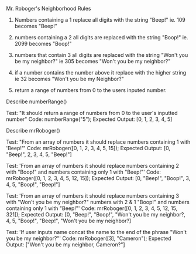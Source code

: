 Mr. Roboger's Neighborhood Rules


1. Numbers containing a 1 replace all digits with the string "Beep!"
 ie. 109 becomes "Beep!"

 2. numbers containing a 2 all digits are replaced with the string "Boop!"
 ie. 2099 becomes "Boop!"

 3. numbers that contain 3 all digits are replaced with the string "Won't you be my neighbor?"
 ie 305 becomes "Won't you be my neighbor?"

4.  if a number contains the number above it replace with the higher string ie 32 becomes "Won't you be my Neighbor?"

5. return a range of numbers from 0 to the users inputed number.


Describe numberRange()

Test: "It should return a range of numbers from 0 to the user's inputted number"
Code: numberRange("5");
Expected Output: [0, 1, 2, 3, 4, 5]

Describe mrRoboger()

Test: "From an array of numbers it should replace numbers containing 1 with 'Beep!'"
Code: mrRoboger([0, 1, 2, 3, 4, 5, 15]);
Expected Output: [0, "Beep!", 2, 3, 4, 5, "Beep!"]

Test: 'From an array of numbers it should replace numbers containing 2 with "Boop!" and numbers containing only 1 with "Beep!"'
Code: mrRoboger([0, 1, 2, 3, 4, 5, 12, 15]);
Expected Output: [0, "Beep!", "Boop!", 3, 4, 5, "Boop!", "Beep!"]

Test: 'From an array of numbers it should replace numbers containing 3 with "Won't you be my neighbor?" numbers with 2 & 1 "Boop!" and numbers containing only 1 with "Beep!"'
Code: mrRoboger([0, 1, 2, 3, 4, 5, 12, 15, 321]);
Expected Output: [0, "Beep!", "Boop!", "Won't you be my neighbor?, 4, 5, "Boop!", "Beep!", "Won't you be my neighbor?]

Test: 'If user inputs name concat the name to the end of the phrase "Won't you be my neighbor?"'
Code: mrRoboger([3], "Cameron");
Expected Output: ["Won't you be my neighbor, Cameron?"]
